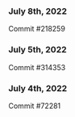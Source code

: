 ### July 8th, 2022

Commit #218259

### July 5th, 2022

Commit #314353


### July 4th, 2022

Commit #72281
